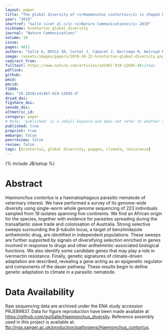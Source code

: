 ```yaml
---
layout: paper
title: "The global diversity of <i>Haemonchus contortus</i> is shaped by human intervention and climate"
year: "2019"
shortref: "Sallé <i>et al.</i> <i>Nature Communications</i> 2019"
nickname: hcontortus_global_diversity
journal: "Nature Communications"
volume: 10
issue:
pages: 4811
authors: "Sallé G, DOYLE SR, Cortet J, Cabaret J, Berriman M, Holroyd N, Cotton "
image: /assets/images/papers/2019-10-22-hcontortus-global-diversity.png
redirect_from: 
fulltext: https://www.nature.com/articles/s41467-019-12695-4#citeas
pdflink: 
github: 
pmid: 
pmcid: 
f1000: 
doi: "10.1038/s41467-019-12695-4"
dryad_doi:
figshare_doi: 
zenodo_doi: 
altmetric_id: 
category: paper
# Note: 'published' is a Jekyll keyword and does not refer to whether the paper is published, but rather to whether this Markdown should be part of the rendered site.
published: true
preprint: true
embargo: false	
peerreview: false
review: false
tags: [hcontortus, global diversity, popgen, climate, resistance]
---
```

{% include JB/setup %}

# Abstract 

*Haemonchus contortus* is a haematophagous parasitic nematode of veterinary interest. We have performed a survey of its genome-wide diversity using single-worm whole genome sequencing of 223 individuals sampled from 19 isolates spanning five continents. We find an African origin for the species, together with evidence for parasites spreading during the transatlantic slave trade and colonisation of Australia. Strong selective sweeps surrounding the β-tubulin locus, a target of benzimidazole anthelmintic drug, are identified in independent populations. These sweeps are further supported by signals of diversifying selection enriched in genes involved in response to drugs and other anthelmintic-associated biological functions. We also identify some candidate genes that may play a role in ivermectin resistance. Finally, genetic signatures of climate-driven adaptation are described, revealing a gene acting as an epigenetic regulator and components of the dauer pathway. These results begin to define genetic adaptation to climate in a parasitic nematode.

# Data Availability
Raw sequencing data are archived under the ENA study accession PRJEB9837. Data for figure reproduction have been made available at https://github.com/guiSalle/Haemonchus_diversity. Reference assembly used in this project is available at: ftp://ngs.sanger.ac.uk/production/pathogens/Haemonchus_contortus.
